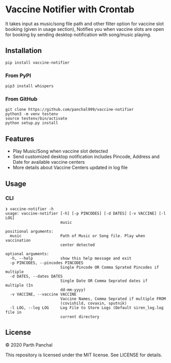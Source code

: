 # Vaccine Notifier with Crontab
It takes input as music/song file path and other filter option for vaccine slot booking (given in usage section), Notifies you when vaccine slots are open for booking by sending desktop notification with song/music playing. 

## Installation
```pip install vaccine-notifier```

### From PyPI
```
pip3 install whispers
```

### From GitHub
```
git clone https://github.com/panchal999/vaccine-notifier
python3 -m venv testenv
source testenv/bin/activate
python setup.py install
```

## Features
- Play Music/Song when vaccine slot detected
- Send customized desktop notification includes Pincode, Address and Date for available vaccine centers
- More details about Vaccine Centers updated in log file 

## Usage
### CLI
```
❯ vaccine-notifier -h
usage: vaccine-notifier [-h] [-p PINCODES] [-d DATES] [-v VACCINE] [-l LOG]
                        music

positional arguments:
  music                 Path of Music or Song file. Play when vaccination
                        center detected

optional arguments:
  -h, --help            show this help message and exit
  -p PINCODES, --pincodes PINCODES
                        Single Pincode OR Comma Sprated Pincodes if multiple
  -d DATES, --dates DATES
                        Single Date OR Comma Seprated dates if multiple (In
                        dd-mm-yyyy)
  -v VACCINE, --vaccine VACCINE
                        Vaccine Names, Comma Seprated if multiple FROM
                        (covishild, covaxin, sputnik)
  -l LOG, --log LOG     Log File to Store Logs (Default siren_log.log file in
                        current directory
```

## License

© 2020 Parth Panchal

This repository is licensed under the MIT license. See LICENSE for details.